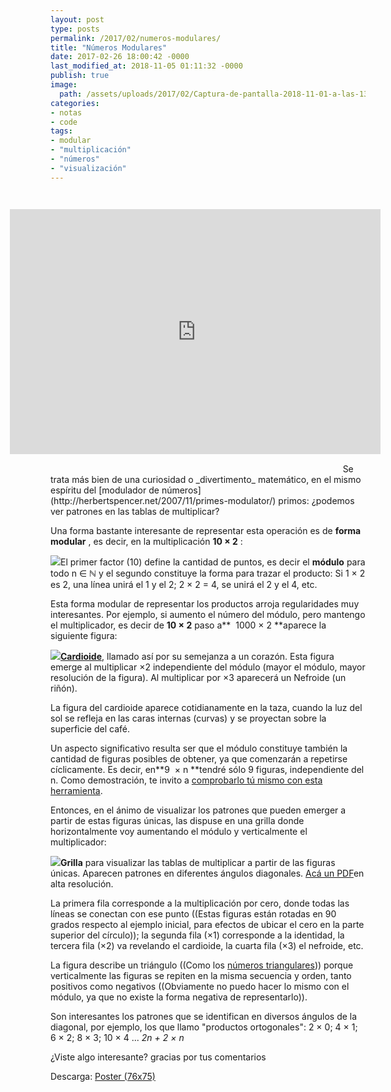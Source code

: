 ```yaml
---
layout: post
type: posts
permalink: /2017/02/numeros-modulares/
title: "Números Modulares"
date: 2017-02-26 18:00:42 -0000
last_modified_at: 2018-11-05 01:11:32 -0000
publish: true
image:
  path: /assets/uploads/2017/02/Captura-de-pantalla-2018-11-01-a-las-13.50.49.png
categories:
- notas
- code
tags:
- modular
- "multiplicación"
- "números"
- "visualización"
---
```

<iframe src="https://herbertspencer.net/modular/" frameborder="0" style="width: 168%;margin: -11% -38%;height:40em;mix-blend-mode: multiply;scale: 70%;overflow: hidden;" ></iframe> 
Se trata más bien de una curiosidad o _divertimento_ matemático, en el mismo espíritu del [modulador de números](http://herbertspencer.net/2007/11/primes-modulator/) primos: ¿podemos ver patrones en las tablas de multiplicar?

Una forma bastante interesante de representar esta operación es de **forma modular** , es decir, en la multiplicación **10 × 2** :

![](/assets/uploads/2017/02/modular-esquema-647x610.jpg)El primer factor (10) define la cantidad de puntos, es decir el **módulo** para todo n ∈ ℕ y el segundo constituye la forma para trazar el producto: Si 1 × 2 es 2, una línea unirá el 1 y el 2; 2 × 2 = 4, se unirá el 2 y el 4, etc.

Esta forma modular de representar los productos arroja regularidades muy interesantes. Por ejemplo, si aumento el número del módulo, pero mantengo el multiplicador, es decir de **10 × 2** paso a**  1000 × 2 **aparece la siguiente figura:

[![](/assets/uploads/2017/02/modular-cardioide-647x610.jpg)](https://es.wikipedia.org/wiki/Cardioide)[**Cardioide**](https://es.wikipedia.org/wiki/Cardioide), llamado así por su semejanza a un corazón. Esta figura emerge al multiplicar ×2 independiente del módulo (mayor el módulo, mayor resolución de la figura). Al multiplicar por ×3 aparecerá un Nefroide (un riñón).

La figura del cardioide aparece cotidianamente en la taza, cuando la luz del sol se refleja en las caras internas (curvas) y se proyectan sobre la superficie del café.

Un aspecto significativo resulta ser que el módulo constituye también la cantidad de figuras posibles de obtener, ya que comenzarán a repetirse cíclicamente. Es decir, en**9  × n **tendré sólo 9 figuras, independiente del n. Como demostración, te invito a [comprobarlo tú mismo con esta herramienta](http://hspencer.github.io/modular/).

Entonces, en el ánimo de visualizar los patrones que pueden emerger a partir de estas figuras únicas, las dispuse en una grilla donde horizontalmente voy aumentando el módulo y verticalmente el multiplicador:

[![](/assets/uploads/2017/02/grilla-modular-596x610.png)](/assets/uploads/2017/02/modular-76-75.pdf)**Grilla** para visualizar las tablas de multiplicar a partir de las figuras únicas. Aparecen patrones en diferentes ángulos diagonales. [Acá un PDF](/assets/uploads/2017/02/modular-76-75.pdf)en alta resolución.

La primera fila corresponde a la multiplicación por cero, donde todas las líneas se conectan con ese punto ((Estas figuras están rotadas en 90 grados respecto al ejemplo inicial, para efectos de ubicar el cero en la parte superior del círculo)); la segunda fila (×1) corresponde a la identidad, la tercera fila (×2) va revelando el cardioide, la cuarta fila (×3) el nefroide, etc.

La figura describe un triángulo ((Como los [números triangulares](https://es.wikipedia.org/wiki/Número_triangular))) porque verticalmente las figuras se repiten en la misma secuencia y orden, tanto positivos como negativos ((Obviamente no puedo hacer lo mismo con el módulo, ya que no existe la forma negativa de representarlo)).

Son interesantes los patrones que se identifican en diversos ángulos de la diagonal, por ejemplo, los que llamo "productos ortogonales": 2 × 0; 4 × 1; 6 × 2; 8 × 3; 10 × 4 ... _2n + 2 × n_

¿Viste algo interesante? gracias por tus comentarios

Descarga: [Poster (76x75)](/assets/uploads/2017/02/modular-76-75.pdf)
